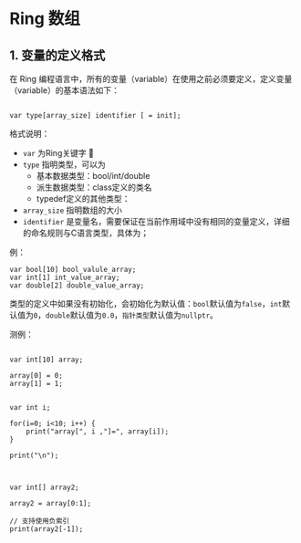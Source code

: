 # Ring 数组


## 1. 变量的定义格式

在 Ring 编程语言中，所有的变量（variable）在使用之前必须要定义，定义变量（variable）的基本语法如下：

```

var type[array_size] identifier [ = init];

```

格式说明：
- ```var``` 为Ring关键字 📌
- ```type``` 指明类型，可以为
  - 基本数据类型：bool/int/double
  - 派生数据类型：class定义的类名
  - typedef定义的其他类型：
- ```array_size``` 指明数组的大小
- ```identifier``` 是变量名，需要保证在当前作用域中没有相同的变量定义，详细的命名规则与C语言类型，具体为；


例：
```ring
var bool[10] bool_valule_array;
var int[1] int_value_array;
var double[2] double_value_array;
```

类型的定义中如果没有初始化，会初始化为默认值：```bool```默认值为```false```，```int```默认值为```0```，```double```默认值为```0.0```，```指针类型```默认值为```nullptr```。



测例：
```ring

var int[10] array;

array[0] = 0;
array[1] = 1;


var int i;

for(i=0; i<10; i++) {
    print("array[", i ,"]=", array[i]);
}

print("\n");



var int[] array2;

array2 = array[0:1];

// 支持使用负索引
print(array2[-1]);

```


